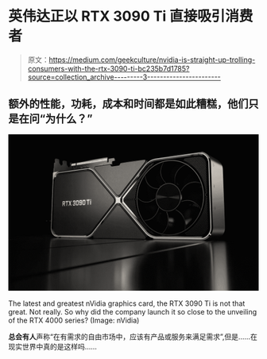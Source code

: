 # 英伟达正以 RTX 3090 Ti 直接吸引消费者

> 原文：<https://medium.com/geekculture/nvidia-is-straight-up-trolling-consumers-with-the-rtx-3090-ti-bc235b7d1785?source=collection_archive---------3----------------------->

## 额外的性能，功耗，成本和时间都是如此糟糕，他们只是在问“为什么？”

![](img/3581dde8e4839edce376ad7c40a34b4d.png)

The latest and greatest nVidia graphics card, the RTX 3090 Ti is not that great. Not really. So why did the company launch it so close to the unveiling of the RTX 4000 series? (Image: nVidia)

**总会有人**声称“在有需求的自由市场中，应该有产品或服务来满足需求”,但是……在现实世界中真的是这样吗……
